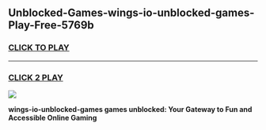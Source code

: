 
## Unblocked-Games-wings-io-unblocked-games-Play-Free-5769b
<h3>
<a href="https://premium76.site?title=wings-io-unblocked-games&ref=19M">CLICK TO PLAY</a></h3>
<hr>

<h3>
<a href="https://premium76.site?title=wings-io-unblocked-games&ref=19M">CLICK 2 PLAY</a>
  
</h3>

<a href="https://premium76.site?title=wings-io-unblocked-games&ref=19M"><img src="https://clearcache.store/games.png"></a>


**wings-io-unblocked-games games unblocked: Your Gateway to Fun and Accessible Online Gaming**
